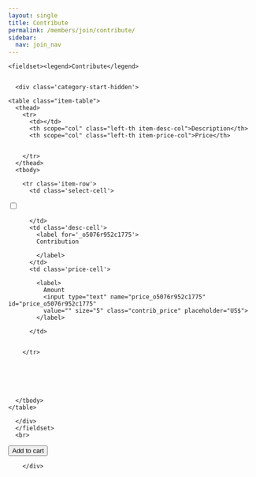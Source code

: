 ```yaml
---
layout: single
title: Contribute
permalink: /members/join/contribute/
sidebar:
  nav: join_nav
---
```


<!DOCTYPE html>

<html lang="en">
<head>
  <meta name="generator" content="HTML Tidy for Linux (vers 25 March 2009), see www.w3.org">
  <meta charset="utf-8">
  <meta http-equiv="Content-Type" content="text/html; charset=us-ascii">

  <title>MSA Membership - Contributions</title>
  <link rel="stylesheet" href="/msa/members/css/msa-style.css" type="text/css">
  <link rel="stylesheet" href="/msa/members/css/jhup-style.css" type="text/css">
  <link href="/msa/members/css/SpryMenuBarHorizontal.css" rel="stylesheet" type="text/css">
  <link href="/msa/members/img/msa-favicon.png" rel= "shortcut icon" type="image/gif" />

</head>

<body>


<!-- <h1>Modernist Studies Association</h1> -->
<main id="maincontent">




<form method="post" action="/msa/members/add-to-cart">
  

  
  

    <fieldset><legend>Contribute</legend>
  
  
      <div class='category-start-hidden'>
      
<div class='category-list'>
  
    
    
    
      
      
    

  <div class='category-item'>
    

    

    <table class="item-table">
      <thead>
        <tr>
          <td></td>
          <th scope="col" class="left-th item-desc-col">Description</th>
          <th scope="col" class="left-th item-price-col">Price</th>
          
          
        </tr>
      </thead>
      <tbody>
        
        <tr class='item-row'>
          <td class='select-cell'>
            
              
                
  
  
    
    
  
  <input type='checkbox' name='item-key' value='o5076r952c1775' 
    id='_o5076r952c1775'>

              
            
          </td>
          <td class='desc-cell'>
            <label for='_o5076r952c1775'>
            Contribution
            
            </label>
          </td>
          <td class='price-cell'>
          
            <label>
              Amount
              <input type="text" name="price_o5076r952c1775" id="price_o5076r952c1775"
              value="" size="5" class="contrib_price" placeholder="US$">
            </label>
          
          </td>
          
          
        </tr>

        
          
          
        
        
      </tbody>
    </table>

  </div>
  
</div>

      </div>
      </fieldset>
      <br>


  <button type="submit">Add to cart</button>
  <input name="csrf_token" value="{SSHA}4vCAht1eHY0HWUEMjhPdYc+uewzhk4wz" type="hidden">
</form>

</main>
<script type="text/javascript" src="/msa/members/js/jquery.js"> </script>
<script type="text/javascript" src="/msa/members/js/jquery.doubleScroll.js"></script>
<script type="text/javascript" src="/msa/members/js/jhup.js"> </script>





        </div>


<script async src="https://www.googletagmanager.com/gtag/js?id=UA-122948754-11"></script>
<script async src="/msa/members/js/msa-analytics.js"></script>

<script type="text/javascript" defer>
(function(d, src, c) { var t=d.scripts[d.scripts.length - 1],s=d.createElement('script');s.id='la_x2s6df8d';s.async=true;s.src=src;s.onload=s.onreadystatechange=function(){var rs=this.readyState;if(rs&&(rs!='complete')&&(rs!='loaded')){return;}c(this);};t.parentElement.insertBefore(s,t.nextSibling);})(document,
'https://jhup.ladesk.com/scripts/track.js',
function(e){ LiveAgent.createButton('uyox0una', e); });
</script>

</body>
</html>
